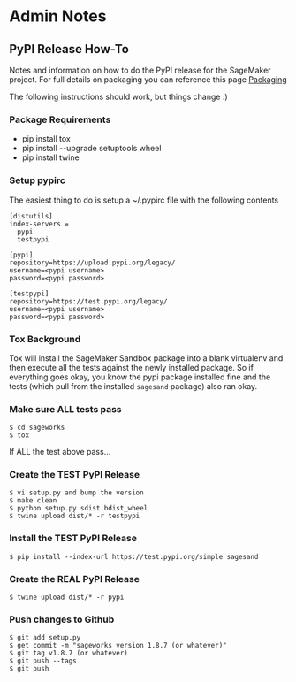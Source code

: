 # Admin Notes


## PyPI Release How-To

Notes and information on how to do the PyPI release for the SageMaker project. For full details on packaging you can reference this page
[Packaging](https://packaging.python.org/tutorials/packaging-projects/#packaging-your-project)

The following instructions should work, but things change :)

### Package Requirements

-   pip install tox
-   pip install \--upgrade setuptools wheel
-   pip install twine

### Setup pypirc

The easiest thing to do is setup a \~/.pypirc file with the following
contents

``` {.bash}
[distutils]
index-servers =
  pypi
  testpypi

[pypi]
repository=https://upload.pypi.org/legacy/
username=<pypi username>
password=<pypi password>

[testpypi]
repository=https://test.pypi.org/legacy/
username=<pypi username>
password=<pypi password>
```

### Tox Background

Tox will install the SageMaker Sandbox package into a blank virtualenv and then execute all the tests against the newly installed package. So if everything goes okay, you know the pypi package installed fine and the tests (which pull from the installed `sagesand` package) also ran okay.

### Make sure ALL tests pass

``` {.bash}
$ cd sageworks
$ tox 
```

If ALL the test above pass\...

### Create the TEST PyPI Release

``` {.bash}
$ vi setup.py and bump the version
$ make clean
$ python setup.py sdist bdist_wheel
$ twine upload dist/* -r testpypi
```

### Install the TEST PyPI Release

``` {.bash}
$ pip install --index-url https://test.pypi.org/simple sagesand
```

### Create the REAL PyPI Release

``` {.bash}
$ twine upload dist/* -r pypi
```

### Push changes to Github

``` {.bash}
$ git add setup.py
$ get commit -m "sageworks version 1.8.7 (or whatever)"
$ git tag v1.8.7 (or whatever)
$ git push --tags
$ git push
```

